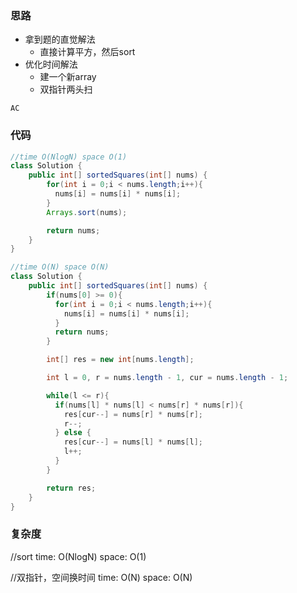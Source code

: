 ### 思路

- 拿到题的直觉解法
    - 直接计算平方，然后sort
- 优化时间解法
    - 建一个新array
    - 双指针两头扫

`AC`


### 代码
```java
//time O(NlogN) space O(1)
class Solution {
    public int[] sortedSquares(int[] nums) {
        for(int i = 0;i < nums.length;i++){
          nums[i] = nums[i] * nums[i];
        }
        Arrays.sort(nums);

        return nums;
    }
}

//time O(N) space O(N)
class Solution {
    public int[] sortedSquares(int[] nums) {
        if(nums[0] >= 0){
          for(int i = 0;i < nums.length;i++){
            nums[i] = nums[i] * nums[i];
          }
          return nums;
        }

        int[] res = new int[nums.length];

        int l = 0, r = nums.length - 1, cur = nums.length - 1;

        while(l <= r){
          if(nums[l] * nums[l] < nums[r] * nums[r]){
            res[cur--] = nums[r] * nums[r];
            r--;
          } else {
            res[cur--] = nums[l] * nums[l];
            l++;
          }
        }

        return res;
    }
}
```


### 复杂度

//sort
time: O(NlogN)
space: O(1)

//双指针，空间换时间
time: O(N)
space: O(N)